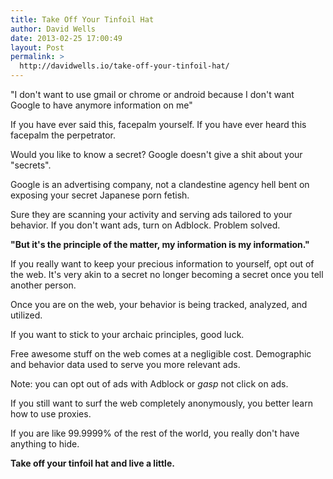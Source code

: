 ```yaml
---
title: Take Off Your Tinfoil Hat
author: David Wells
date: 2013-02-25 17:00:49
layout: Post
permalink: >
  http://davidwells.io/take-off-your-tinfoil-hat/
---
```


"I don't want to use gmail or chrome or android because I don't want Google to have anymore information on me"

If you have ever said this, facepalm yourself. If you have ever heard this facepalm the perpetrator.  

Would you like to know a secret? Google doesn't give a shit about your "secrets".

Google is an advertising company, not a clandestine agency hell bent on exposing your secret Japanese porn fetish.

Sure they are scanning your activity and serving ads tailored to your behavior. If you don't want ads, turn on Adblock. Problem solved.

<strong>"But it's the principle of the matter, my information is my information."</strong>

If you really want to keep your precious information to yourself, opt out of the web. It's very akin to a secret no longer becoming a secret once you tell another person.

Once you are on the web, your behavior is being tracked, analyzed, and utilized.

If you want to stick to your archaic principles, good luck.

Free awesome stuff on the web comes at a negligible cost. Demographic and behavior data used to serve you more relevant ads.

Note: you can opt out of ads with Adblock or *gasp* not click on ads.

If you still want to surf the web completely anonymously, you better learn how to use proxies.

If you are like 99.9999% of the rest of the world, you really don't have anything to hide.

<strong>Take off your tinfoil hat and live a little.</strong>
